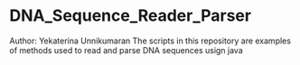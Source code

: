 # DNA_Sequence_Reader_Parser
Author: Yekaterina Unnikumaran
The scripts in this repository are examples of methods used to read and parse DNA sequences usign java
